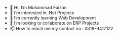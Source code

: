 - 👋 Hi, I’m Muhammad Faizan
- 👀 I’m interested in .Net Projects
- 🌱 I’m currently learning Web Development
- 💞️ I’m looking to collaborate on ERP Projects
- 📫 How to reach me my contact no : 0318-9417122

